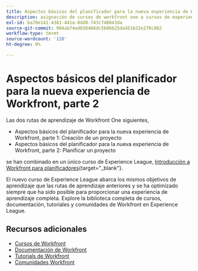 ```yaml
---
title: Aspectos básicos del planificador para la nueva experiencia de Workfront, parte 2
description: asignación de cursos de workfront one a cursos de experience league
exl-id: ba78e141-4381-441a-8dd8-743c748843da
source-git-commit: 904ab74ed838466dc5b0bb25da451632e270c882
workflow-type: tm+mt
source-wordcount: '128'
ht-degree: 0%

---
```


# Aspectos básicos del planificador para la nueva experiencia de Workfront, parte 2

Las dos rutas de aprendizaje de Workfront One siguientes,

* Aspectos básicos del planificador para la nueva experiencia de Workfront, parte 1: Creación de un proyecto
* Aspectos básicos del planificador para la nueva experiencia de Workfront, parte 2: Planificar un proyecto

se han combinado en un único curso de Experience League, [Introducción a Workfront para planificadores](https://experienceleague.adobe.com/?recommended=Workfront-U-1-2022.1.planners){target="_blank"}.

El nuevo curso de Experience League abarca los mismos objetivos de aprendizaje que las rutas de aprendizaje anteriores y se ha optimizado siempre que ha sido posible para proporcionar una experiencia de aprendizaje completa.  Explore la biblioteca completa de cursos, documentación, tutoriales y comunidades de Workfront en Experience League.

## Recursos adicionales

* [Cursos de Workfront](https://experienceleague.adobe.com/?lang=en&amp;Solution=Workfront#courses)
* [Documentación de Workfront](https://experienceleague.adobe.com/docs/workfront.html)
* [Tutorials de Workfront](https://experienceleague.adobe.com/docs/workfront-learn/tutorials-workfront/home.html)
* [Comunidades Workfront](https://experienceleaguecommunities.adobe.com/t5/workfront/ct-p/workfront)
